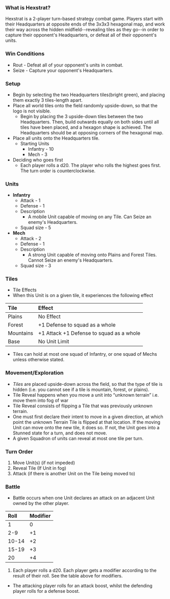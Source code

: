 ### What is Hexstrat?
Hexstrat is a 2-player turn-based strategy combat game. Players start with their Headquarters at opposite ends of the 3x3x3 hexagonal map, and work their way across the hidden midfield--revealing tiles as they go--in order to capture their opponent's Headquarters, or defeat all of their opponent's units.

### Win Conditions
* Rout - Defeat all of your opponent's units in combat.
* Seize - Capture your opponent's Headquarters.

### Setup
* Begin by selecting the two Headquarters tiles(bright green), and placing them exactly 3 tiles-length apart.
* Place all world tiles onto the field randomly upside-down, so that the logo is not visible.
  * Begin by placing the 3 upside-down tiles between the two Headquarters. Then, build outwards equally on both sides until all tiles have been placed, and a hexagon shape is achieved. The Headquarters should be at opposing corners of the hexagonal map.
* Place all units onto the Headquarters tile.
  * Starting Units
    * Infantry - 10
    * Mech - 3
* Deciding who goes first
  * Each player rolls a d20. The player who rolls the highest goes first. The turn order is counterclockwise.

### Units
* __Infantry__
  * Attack - 1
  * Defense - 1
  * Description
    * A mobile Unit capable of moving on any Tile. Can Seize an enemy's Headquarters.
  * Squad size - 5
* __Mech__
  * Attack - 2
  * Defense - 1
  * Description
    * A strong Unit capable of moving onto Plains and Forest Tiles. Cannot Seize an enemy's Headquarters.
  * Squad size - 3

### Tiles
* Tile Effects
 * When this Unit is on a given tile, it experiences the following effect


 | Tile     | Effect                                  |
 | :------- | :-------------------------------------- |
 |  Plains  |  No Effect                              |
 |  Forest  | +1 Defense to squad as a whole          |
 | Mountains| +1 Attack +1 Defense to squad as a whole|
 | Base     | No Unit Limit                           |
* Tiles can hold at most one squad of Infantry, or one squad of Mechs unless otherwise stated.


### Movement/Exploration
* _Tiles_ are placed upside-down across the field, so that the type of tile is hidden (i.e. you cannot see if a tile is mountain, forest, or plains).
* Tile Reveal happens when you move a unit into “unknown terrain” i.e. move them into fog of war
* Tile Reveal consists of flipping a Tile that was previously unknown terrain.
* One must first declare their intent to move in a given direction, at which point the unknown Terrain Tile is flipped at that location. If the moving Unit can move onto the new tile, it does so. If not, the Unit goes into a Stunned state for a turn, and does not move.
* A given Squadron of units can reveal at most one tile per turn.

### Turn Order
1. Move Unit(s) (if not impeded)
2. Reveal Tile (If Unit in fog)
3. Attack (if there is another Unit on the Tile being moved to)

### Battle
* Battle occurs when one Unit declares an attack on an adjacent Unit owned by the other player.

| Roll  | Modifier |
| :---- | :------- |
| 1     |    0     |
| 2-9   |    +1    |
| 10-14 |    +2    |
| 15-19 |    +3    |
| 20    |    +4    |
1. Each player rolls a d20. Each player gets a modifier according to the result of their roll. See the table above for modifiers.
  * The attacking player rolls for an attack boost, whilst the defending player rolls for a defense boost.
